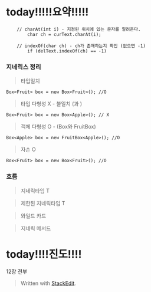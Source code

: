 # today!!!!!요약!!!!!
```
	// charAt(int i) - 지정된 위치에 있는 문자를 알려준다.
		char ch = curText.charAt(i);

	// indexOf(char ch) - ch가 존재하는지 확인 (없으면 -1)
		if (delText.indexOf(ch) == -1)
```

### 지네릭스 정리

> 타입일치

```
Box<Fruit> box = new Box<Fruit>(); //O
```


> 타입 다형성 X  - 불일치 (<Fruit>과 <Apple>)

```
Box<Fruit> box = new Box<Apple>(); // X
```

> 객체 다형성 O -  (Box와 FruitBox)

```
Box<Apple> box = new FruitBox<Apple>(); //O
```

> 자손 O

```
Box<Fruit> box = new Box<Fruit>(); //O
```

### 흐름

> 지네릭타입 T

> 제한된 지네릭타입 T

> 와일드 카드

> 지네릭 메서드

# today!!!!진도!!!!
12장 전부

> Written with [StackEdit](https://stackedit.io/).
<!--stackedit_data:
eyJoaXN0b3J5IjpbNjY5MjA2MTg5LDE2NDcwNzYyMjIsLTk4Mz
c1NzM4NF19
-->